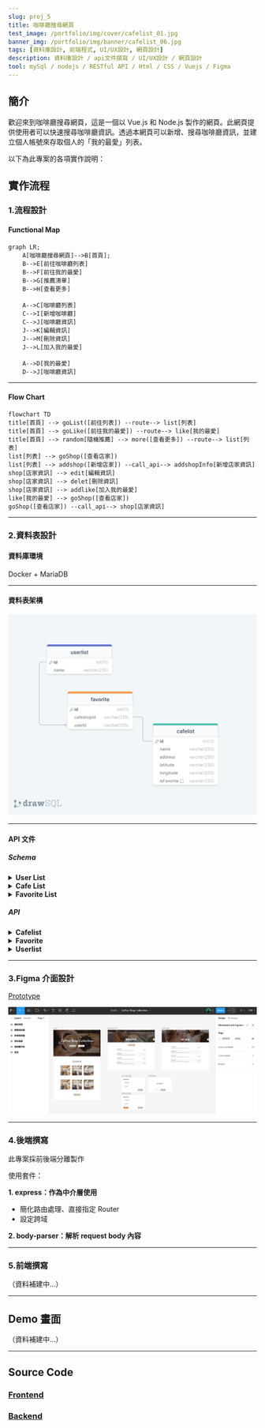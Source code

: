 ```yaml
---
slug: proj_5
title: 咖啡廳搜尋網頁
test_image: /portfolio/img/cover/cafelist_01.jpg
banner_img: /portfolio/img/banner/cafelist_06.jpg
tags: [資料庫設計, 前端程式, UI/UX設計, 網頁設計]
description: 資料庫設計 / api文件撰寫 / UI/UX設計 / 網頁設計
tool: mySql / nodejs / RESTful API / Html / CSS / Vuejs / Figma
---
```


## 簡介

歡迎來到咖啡廳搜尋網頁，這是一個以 Vue.js 和 Node.js 製作的網頁。此網頁提供使用者可以快速搜尋咖啡廳資訊。透過本網頁可以新增、搜尋咖啡廳資訊，並建立個人帳號來存取個人的「我的最愛」列表。

以下為此專案的各項實作說明：

## 實作流程

### 1.流程設計

#### Functional Map

```mermaid
graph LR;
    A[咖啡廳搜尋網頁]-->B[首頁];
    B-->E[前往咖啡廳列表]
    B-->F[前往我的最愛]
    B-->G[推薦清單]
    B-->H[查看更多]

    A-->C[咖啡廳列表]
    C-->I[新增咖啡廳]
    C-->J[咖啡廳資訊]
    J-->K[編輯資訊]
    J-->M[刪除資訊]
    J-->L[加入我的最愛]

    A-->D[我的最愛]
    D-->J[咖啡廳資訊]

```

---

#### Flow Chart

```mermaid
flowchart TD
title[首頁] --> goList([前往列表]) --route--> list[列表]
title[首頁] --> goLike([前往我的最愛]) --route--> like[我的最愛]
title[首頁] --> random[隨機推薦] --> more([查看更多]) --route--> list[列表]
list[列表] --> goShop([查看店家])
list[列表] --> addshop([新增店家]) --call_api--> addshopInfo[新增店家資訊]
shop[店家資訊] --> edit[編輯資訊]
shop[店家資訊] --> delet[刪除資訊]
shop[店家資訊] --> addlike[加入我的最愛]
like[我的最愛] --> goShop([查看店家])
goShop([查看店家]) --call_api--> shop[店家資訊]
```

---

### 2.資料表設計

#### 資料庫環境

Docker + MariaDB

---

#### 資料表架構

![database diagram](./diagram.png)

---

#### API 文件

##### Schema

<details>
 <summary>
    <strong>User List</strong>
</summary>

> | name | data type | requried | description |
> | ---- | --------- | -------- | ----------- |
> | id   | int       |          | 自動產生 id |
> | name | string    | Y        | 使用者帳號  |

</details>

<details>
 <summary>
    <strong>Cafe List</strong>
</summary>

> | name       | data type | requried | description               |
> | ---------- | --------- | -------- | ------------------------- |
> | id         | int       |          | 自動產生 id               |
> | name       | string    | Y        | 咖啡廳名稱                |
> | address    | string    | Y        | 咖啡廳地址                |
> | isFavorite | string    |          | 自動產生 (0:false,1:true) |

</details>

<details>
 <summary>
    <strong>Favorite List</strong>
</summary>

> | name       | data type | requried | description |
> | ---------- | --------- | -------- | ----------- |
> | id         | int       |          | 自動產生 id |
> | cafeshopId | int       | Y        | 咖啡廳編號  |
> | userId     | int       | Y        | 使用者編號  |

</details>

##### API

<details>
 <summary>
    <strong>Cafelist</strong>
</summary>
<details>
    <summary>
        <strong style={{backgroundColor:'#4ac057',color:'#fff',padding:5+'px',marginRight:10+'px'}}>POST</strong>
        <strong style={{marginRight:10+'px'}}>/cafelist/query</strong>
        <strong>查詢咖啡廳資料列表</strong>
    </summary>

#### Parameters

none

#### Request body

```js
//example
{
    "userId": "1"
}
```

#### Response

> | http code | response |
> | --------- | -------- |
> | 200       | results  |
> | 400       | error    |

</details>

<details>
    <summary>
        <strong style={{backgroundColor:'#4ac057',color:'#fff',padding:5+'px',marginRight:10+'px'}}>POST</strong>
        <strong style={{marginRight:10+'px'}}>/cafelist/add</strong>
        <strong>新增咖啡廳資料</strong>
    </summary>

#### Parameters

none

#### Request body

```js
//example
{
  "name": "shop name",
  "address": "shop address"
}
```

#### Response

> | http code | response |
> | --------- | -------- |
> | 200       | results  |
> | 400       | error    |

</details>
<details>
    <summary>
        <strong style={{backgroundColor:'#40a0de',color:'#fff',padding:5+'px',marginRight:10+'px'}}>GET</strong>
        <strong style={{marginRight:10+'px'}}>/cafelist/:id</strong>
        <strong>查詢咖啡廳單筆資料</strong>
    </summary>

#### Parameters

> | name | requried | description |
> | ---- | -------- | ----------- |
> | id   | Y        | 咖啡廳 id   |

#### Request body

none

#### Response

> | http code | response     |
> | --------- | ------------ |
> | 200       | results      |
> | 400       | error        |
> | 404       | 找不到此項目 |

</details>
<details>
    <summary>
        <strong style={{backgroundColor:'#ffa524',color:'#fff',padding:5+'px',marginRight:10+'px'}}>PUT</strong>
        <strong style={{marginRight:10+'px'}}>/cafelist/:id</strong>
        <strong>編輯咖啡廳單筆資料</strong>
    </summary>

#### Parameters

none

#### Request body

```js
{
  "name": "shop name",
  "address": "shop address",
  "id": "306"
}
```

#### Response

> | http code | response |
> | --------- | -------- |
> | 200       | results  |
> | 400       | error    |

</details>
<details>
    <summary>
        <strong style={{backgroundColor:'#ff6565',color:'#fff',padding:5+'px',marginRight:10+'px'}}>DELETE</strong>
        <strong style={{marginRight:10+'px'}}>/cafelist/:id</strong>
        <strong>刪除咖啡廳單筆資料</strong>
    </summary>

#### Parameters

> | name | requried | description |
> | ---- | -------- | ----------- |
> | id   | Y        | 咖啡廳 id   |

#### Request body

none

#### Response

> | http code | response     |
> | --------- | ------------ |
> | 200       | results      |
> | 400       | error        |
> | 404       | 找不到此項目 |

</details>
</details>
<details>
 <summary>
    <strong>Favorite</strong>
</summary>
<details>
    <summary>
        <strong style={{backgroundColor:'#40a0de',color:'#fff',padding:5+'px',marginRight:10+'px'}}>GET</strong>
        <strong style={{marginRight:10+'px'}}>/favorite</strong>
        <strong>查詢我的最愛資料列表</strong>
    </summary>

#### Parameters

none

#### Request body

none

#### Response

> | http code | response          |
> | --------- | ----------------- |
> | 200       | {Msg:Msg,list:[]} |
> | 400       | error             |

</details>
<details>
    <summary>
        <strong style={{backgroundColor:'#4ac057',color:'#fff',padding:5+'px',marginRight:10+'px'}}>POST</strong>
        <strong style={{marginRight:10+'px'}}>/favorite</strong>
        <strong>新增我的最愛單筆資料</strong>
    </summary>

#### Parameters

none

#### Request body

```js
{
  "cafeshopId": 201,
  "userId": 1
}
```

#### Response

> | http code | response |
> | --------- | -------- |
> | 200       | result   |
> | 400       | error    |

</details>
<details>
    <summary>
        <strong style={{backgroundColor:'#ff6565',color:'#fff',padding:5+'px',marginRight:10+'px'}}>DELETE</strong>
        <strong style={{marginRight:10+'px'}}>/favorite/:userId/:cafeshopId</strong>
        <strong>刪除我的最愛單筆資料</strong>
    </summary>

#### Parameters

> | name       | requried | description    |
> | ---------- | -------- | -------------- |
> | userId     | Y        | userlist -> id |
> | cafeshopId | Y        | cafelist -> id |

#### Request body

none

#### Response

> | http code | response |
> | --------- | -------- |
> | 200       | result   |
> | 400       | error    |

</details>
</details>
<details>
 <summary>
    <strong>Userlist</strong>
</summary>
<details>
    <summary>
        <strong style={{backgroundColor:'#40a0de',color:'#fff',padding:5+'px',marginRight:10+'px'}}>GET</strong>
        <strong style={{marginRight:10+'px'}}>/userlist</strong>
        <strong>查詢使用者帳號列表</strong>
    </summary>

#### Parameters

none

#### Request body

none

#### Response

> | http code | response |
> | --------- | -------- |
> | 200       | results  |
> | 400       | error    |

</details>
<details>
    <summary>
        <strong style={{backgroundColor:'#4ac057',color:'#fff',padding:5+'px',marginRight:10+'px'}}>POST</strong>
        <strong style={{marginRight:10+'px'}}>/userlist</strong>
        <strong>新增使用者帳號</strong>
    </summary>

#### Parameters

none

#### Request body

```js
{
  "name": "wendy"
}
```

#### Response

> | http code | response |
> | --------- | -------- |
> | 200       | results  |
> | 400       | error    |

</details>
<details>
    <summary>
        <strong style={{backgroundColor:'#ff6565',color:'#fff',padding:5+'px',marginRight:10+'px'}}>DELETE</strong>
        <strong style={{marginRight:10+'px'}}>/userlist/:id</strong>
        <strong>刪除使用者帳號</strong>
    </summary>

#### Parameters

> | name | requried | description |
> | ---- | -------- | ----------- |
> | id   | Y        | 帳號 id     |

#### Request body

none

#### Response

> | http code | response |
> | --------- | -------- |
> | 200       | results  |
> | 400       | error    |

</details>
</details>

---

### 3.Figma 介面設計

[Prototype](https://www.figma.com/proto/f3UUqy0fe4K9HYat19EWMl/Coffee-Shop-Collection?type=design&node-id=1-2&t=gpzmHeeV3s1FqivL-1&scaling=scale-down&page-id=0%3A1&starting-point-node-id=1%3A2&mode=design)

![figma](./figma.png)

---

### 4.後端撰寫

此專案採前後端分離製作

使用套件：

**1. express：作為中介層使用**

- 簡化路由處理、直接指定 Router
- 設定跨域

**2. body-parser：解析 request body 內容**

---

### 5.前端撰寫

（資料補建中...）

---

## Demo 畫面

（資料補建中...）

---

## Source Code

### [Frontend](https://github.com/wendy60113/coffeeShopCollection)

### [Backend](https://github.com/wendy60113/coffeeshopApi)
